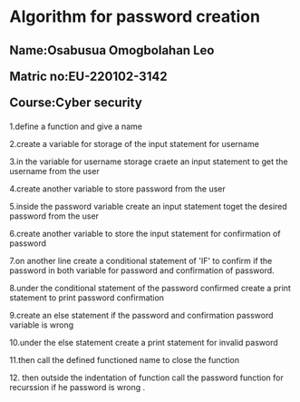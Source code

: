 <h1> Algorithm for password creation</h1>
<h2><p>Name:Osabusua Omogbolahan Leo </p>
    <p>Matric no:EU-220102-3142 </p>
    <p>Course:Cyber security </p>
</h2>
<p>1.define a function and give a name</p>
<p>2.create a variable for storage of the input statement for username</p>
<p>3.in the variable for username storage craete an input statement to get the username from the user</p>
<p>4.create another variable to store password from the user</p>
<p>5.inside the password variable create an input statement toget the desired password from the user</p>
<p>6.create another variable to store the input statement for confirmation of password</p>
<p>7.on another line create a conditional statement of 'IF' to confirm if the password in both variable for password and confirmation of password.</p>
<p>8.under the conditional statement of the password confirmed create a print statement to print password confirmation</p>
<p>9.create an else statement if the password and confirmation password variable is wrong 
<p>10.under the else statement create a print statement for invalid pasword</p>
<p>11.then call the defined functioned name to close the function
<p>12. then outside the indentation of function call the password function for recurssion if he password is wrong .</p>